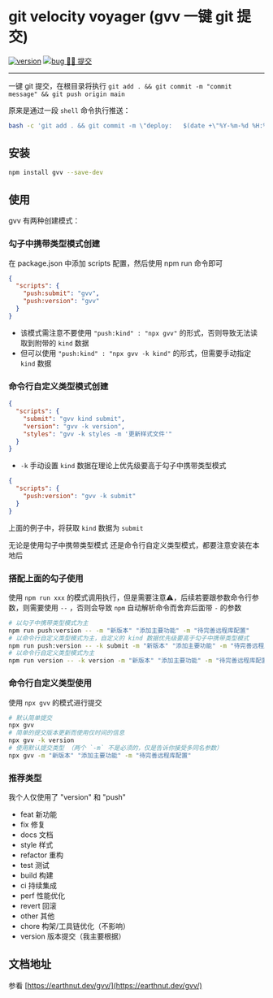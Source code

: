 # git velocity voyager (gvv 一键 git 提交)

[![version](<https://img.shields.io/npm/v/gvv.svg?logo=npm&logoColor=rgb(0,0,0)&label=版本号&labelColor=rgb(73,73,228)&color=rgb(0,0,0)>)](https://www.npmjs.com/package/gvv) [![bug 🙋‍♂️ 提交](<https://img.shields.io/badge/☣️-bug_%20_提交-rgb(255,0,63)>)](https://github.com/earthnutDev/gvv/issues)

---

一键 git 提交，在根目录将执行 `git add . && git commit -m "commit message" && git push origin main`

原来是通过一段 `shell` 命令执行推送：

```bash
bash -c 'git add . && git commit -m \"deploy:   $(date +\"%Y-%m-%d %H:%M:%S\")${1:+ }$1\" && git push origin main' --
```

## 安装

```bash
npm install gvv --save-dev
```

## 使用

gvv 有两种创建模式：

### 勾子中携带类型模式创建

在 package.json 中添加 scripts 配置，然后使用 npm run 命令即可

```json
{
  "scripts": {
    "push:submit": "gvv",
    "push:version": "gvv"
  }
}
```

- 该模式需注意不要使用 `"push:kind" : "npx gvv"` 的形式，否则导致无法读取到附带的 `kind` 数据
- 但可以使用 `"push:kind" : "npx gvv -k kind"` 的形式，但需要手动指定 `kind` 数据

### 命令行自定义类型模式创建

```json
{
  "scripts": {
    "submit": "gvv kind submit",
    "version": "gvv -k version",
    "styles": "gvv -k styles -m '更新样式文件'"
  }
}
```

- `-k` 手动设置 `kind` 数据在理论上优先级要高于勾子中携带类型模式

```json
{
  "scripts": {
    "push:version": "gvv -k submit"
  }
}
```

上面的例子中，将获取 `kind` 数据为 `submit`

无论是使用勾子中携带类型模式 还是命令行自定义类型模式，都要注意安装在本地后

### 搭配上面的勾子使用

使用 `npm run xxx` 的模式调用执行，但是需要注意⚠️，后续若要跟参数命令行参数，则需要使用 `--` ，否则会导致 `npm` 自动解析命令而舍弃后面带 `-` 的参数

```bash
# 以勾子中携带类型模式为主
npm run push:version -- -m "新版本" "添加主要功能" -m "待完善远程库配置"
# 以命令行自定义类型模式为主，自定义的 kind 数据优先级要高于勾子中携带类型模式
npm run push:version -- -k submit -m "新版本" "添加主要功能" -m "待完善远程库配置"
# 以命令行自定义类型模式为主
npm run version -- -k version -m "新版本" "添加主要功能" -m "待完善远程库配置"
```

### 命令行自定义类型使用

使用 `npx gvv` 的模式进行提交

```bash
# 默认简单提交
npx gvv
# 简单的提交版本更新而使用仅时间的信息
npx gvv -k version
# 使用默认提交类型 （两个 `-m` 不是必须的，仅是告诉你接受多同名参数）
npx gvv -m "新版本" "添加主要功能" -m "待完善远程库配置"
```

### 推荐类型

我个人仅使用了 "version" 和 "push"

- feat 新功能
- fix 修复
- docs 文档
- style 样式
- refactor 重构
- test 测试
- build 构建
- ci 持续集成
- perf 性能优化
- revert 回滚
- other 其他
- chore 构架/工具链优化（不影响）
- version 版本提交（我主要根据）

## 文档地址

参看 [https://earthnut.dev/gvv/](https://earthnut.dev/gvv/)
